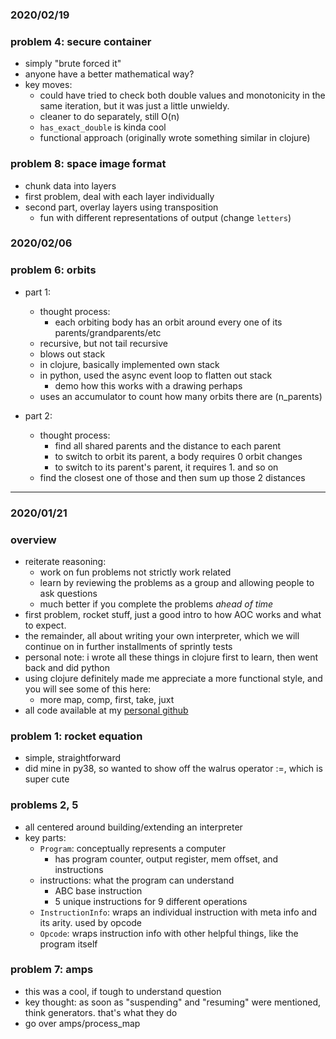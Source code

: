 ### 2020/02/19
### problem 4: secure container
 - simply "brute forced it"
 - anyone have a better mathematical way?
 - key moves:
    - could have tried to check both double values and monotonicity in the same
    iteration, but it was just a little unwieldy.
    - cleaner to do separately, still O(n)
    - `has_exact_double` is kinda cool
    - functional approach (originally wrote something similar in clojure)
    
    

### problem 8: space image format
 - chunk data into layers
 - first problem, deal with each layer individually
 - second part, overlay layers using transposition
    - fun with different representations of output (change `letters`)


### 2020/02/06
### problem 6: orbits
 - part 1:
     - thought process:
        - each orbiting body has an orbit around every one of its parents/grandparents/etc
     - recursive, but not tail recursive
     - blows out stack
     - in clojure, basically implemented own stack
     - in python, used the async event loop to flatten out stack
         - demo how this works with a drawing perhaps
     - uses an accumulator to count how many orbits there are (n_parents)
     
 - part 2:
    - thought process:
        - find all shared parents and the distance to each parent
        - to switch to orbit its parent, a body requires 0 orbit changes
        - to switch to its parent's parent, it requires 1. and so on
    - find the closest one of those and then sum up those 2 distances
    
---

### 2020/01/21
### overview
 - reiterate reasoning:
     - work on fun problems not strictly work related
     - learn by reviewing the problems as a group and allowing people to ask questions
     - much better if you complete the problems _ahead of time_
 - first problem, rocket stuff, just a good intro to how AOC works and what to expect.
 - the remainder, all about writing your own interpreter, which we will continue
  on in further installments of sprintly tests
 - personal note: i wrote all these things in clojure first to learn, then went back and did python
 - using clojure definitely made me appreciate a more functional style, and you will see some of this here:
    - more map, comp, first, take, juxt
 - all code available at my [personal github](https://github.com/sweettuse/pyaoc2019)


### problem 1: rocket equation
 - simple, straightforward
 - did mine in py38, so wanted to show off the walrus operator :=, which is super cute

### problems 2, 5
 - all centered around building/extending an interpreter
 - key parts:
    - `Program`: conceptually represents a computer
       - has program counter, output register, mem offset, and instructions
    - instructions: what the program can understand
       - ABC base instruction
       - 5 unique instructions for 9 different operations
    - `InstructionInfo`: wraps an individual instruction with meta info and its arity. used by opcode
    - `Opcode`: wraps instruction info with other helpful things, like the program itself


### problem 7: amps
 - this was a cool, if tough to understand question
 - key thought: as soon as "suspending" and "resuming" were mentioned, think generators. that's what they do
 - go over amps/process_map

